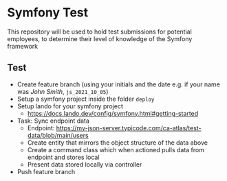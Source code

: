 # Symfony Test

This repository will be used to hold test submissions for potential employees, to determine their level of knowledge of the Symfony framework

## Test

- Create feature branch (using your initials and the date e.g. if your name was *John Smith*, `js_2021_10_05`)
- Setup a symfony project inside the folder `deploy` 
- Setup lando for your symfony project
    - https://docs.lando.dev/config/symfony.html#getting-started
- Task: Sync endpoint data
    - Endpoint: https://my-json-server.typicode.com/ca-atlas/test-data/blob/main/users
    - Create entity that mirrors the object structure of the data above
    - Create a command class which when actioned pulls data from endpoint and stores local
    - Present data stored locally via controller
- Push feature branch